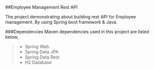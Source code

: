 ##Employee Management Rest API

The project demonstrating about building rest API for Employee management. By using Spring boot framework & Java.

###Dependencies
Maven dependencies used in this project are listed below,

>* Spring Web
>* Spring Data JPA
>* Spring Data Rest
>* H2 Database